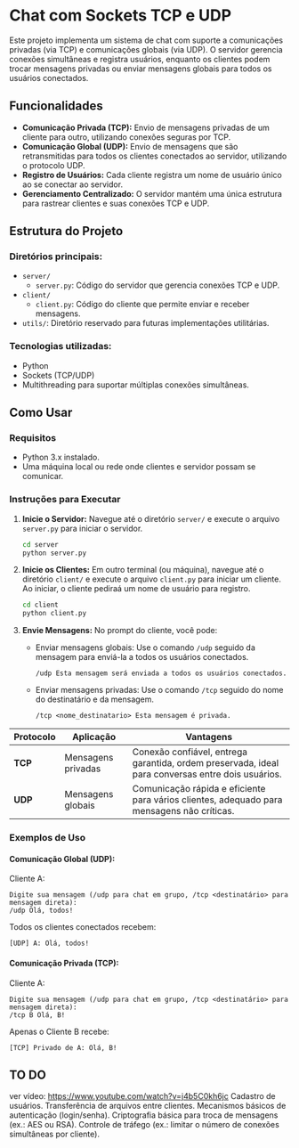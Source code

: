 # Chat com Sockets TCP e UDP

Este projeto implementa um sistema de chat com suporte a comunicações privadas (via TCP) e comunicações globais (via UDP). O servidor gerencia conexões simultâneas e registra usuários, enquanto os clientes podem trocar mensagens privadas ou enviar mensagens globais para todos os usuários conectados.

## Funcionalidades

- **Comunicação Privada (TCP):** Envio de mensagens privadas de um cliente para outro, utilizando conexões seguras por TCP.
- **Comunicação Global (UDP):** Envio de mensagens que são retransmitidas para todos os clientes conectados ao servidor, utilizando o protocolo UDP.
- **Registro de Usuários:** Cada cliente registra um nome de usuário único ao se conectar ao servidor.
- **Gerenciamento Centralizado:** O servidor mantém uma única estrutura para rastrear clientes e suas conexões TCP e UDP.

## Estrutura do Projeto

### Diretórios principais:

- `server/`
  - `server.py`: Código do servidor que gerencia conexões TCP e UDP.
- `client/`
  - `client.py`: Código do cliente que permite enviar e receber mensagens.
- `utils/`: Diretório reservado para futuras implementações utilitárias.

### Tecnologias utilizadas:

- Python
- Sockets (TCP/UDP)
- Multithreading para suportar múltiplas conexões simultâneas.

## Como Usar

### Requisitos

- Python 3.x instalado.
- Uma máquina local ou rede onde clientes e servidor possam se comunicar.

### Instruções para Executar

1. **Inicie o Servidor:**
   Navegue até o diretório `server/` e execute o arquivo `server.py` para iniciar o servidor.

   ```bash
   cd server
   python server.py
   ```

2. **Inicie os Clientes:**
   Em outro terminal (ou máquina), navegue até o diretório `client/` e execute o arquivo `client.py` para iniciar um cliente. Ao iniciar, o cliente pediraá um nome de usuário para registro.

   ```bash
   cd client
   python client.py
   ```

3. **Envie Mensagens:**
   No prompt do cliente, você pode:

   - Enviar mensagens globais:
     Use o comando `/udp` seguido da mensagem para enviá-la a todos os usuários conectados.

     ```
     /udp Esta mensagem será enviada a todos os usuários conectados.
     ```

   - Enviar mensagens privadas:
     Use o comando `/tcp` seguido do nome do destinatário e da mensagem.

     ```
     /tcp <nome_destinatario> Esta mensagem é privada.
     ```

| **Protocolo** | **Aplicação**           | **Vantagens**                                                                                      |
|---------------|-------------------------|----------------------------------------------------------------------------------------------------|
| **TCP**       | Mensagens privadas      | Conexão confiável, entrega garantida, ordem preservada, ideal para conversas entre dois usuários.  |
| **UDP**       | Mensagens globais       | Comunicação rápida e eficiente para vários clientes, adequado para mensagens não críticas.         |

### Exemplos de Uso

#### Comunicação Global (UDP):

Cliente A:
```
Digite sua mensagem (/udp para chat em grupo, /tcp <destinatário> para mensagem direta):
/udp Olá, todos!
```

Todos os clientes conectados recebem:
```
[UDP] A: Olá, todos!
```

#### Comunicação Privada (TCP):

Cliente A:
```
Digite sua mensagem (/udp para chat em grupo, /tcp <destinatário> para mensagem direta):
/tcp B Olá, B!
```

Apenas o Cliente B recebe:
```
[TCP] Privado de A: Olá, B!
```

## TO DO

ver vídeo: https://www.youtube.com/watch?v=j4b5C0kh6jc
Cadastro de usuários.
Transferência de arquivos entre clientes.
Mecanismos básicos de autenticação (login/senha).
Criptografia básica para troca de mensagens (ex.: AES ou RSA).
Controle de tráfego (ex.: limitar o número de conexões simultâneas por cliente).
